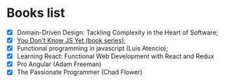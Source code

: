 # Books list

- [x] Domain-Driven Design: Tackling Complexity in the Heart of Software;
- [x] [You Don't Know JS Yet (book series)](https://github.com/getify/You-Dont-Know-JS);
- [x] Functional programming in javascript (Luis Atencio);
- [x] Learning React: Functional Web Development with React and Redux
- [x] Pro Angular (Adam Freeman)
- [x] The Passionate Programmer (Chad Flower)

